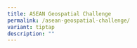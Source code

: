 ```yaml
---
title: ASEAN Geospatial Challenge
permalink: /asean-geospatial-challenge/
variant: tiptap
description: ""
---
```

